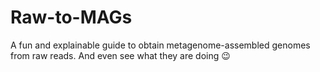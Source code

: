 # Raw-to-MAGs
A fun and explainable guide to obtain metagenome-assembled genomes from raw reads. And even see what they are doing 😉
